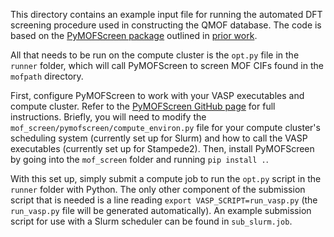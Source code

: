 This directory contains an example input file for running the automated DFT screening procedure used in constructing the QMOF database. The code is based on the [PyMOFScreen package](https://github.com/arosen93/mof_screen) outlined in [prior work](https://onlinelibrary.wiley.com/doi/10.1002/jcc.25787).

All that needs to be run on the compute cluster is the `opt.py` file in the `runner` folder, which will call PyMOFScreen to screen MOF CIFs found in the `mofpath` directory.

First, configure PyMOFScreen to work with your VASP executables and compute cluster. Refer to the [PyMOFScreen GitHub page](https://github.com/arosen93/mof_screen) for full instructions. Briefly, you will need to modify the `mof_screen/pymofscreen/compute_environ.py` file for your compute cluster's scheduling system (currently set up for Slurm) and how to call the VASP executables (currently set up for Stampede2). Then, install PyMOFScreen by going into the `mof_screen` folder and running `pip install .`.

With this set up, simply submit a compute job to run the `opt.py` script in the `runner` folder with Python. The only other component of the submission script that is needed is a line reading `export VASP_SCRIPT=run_vasp.py` (the `run_vasp.py` file will be generated automatically). An example submission script for use with a Slurm scheduler can be found in `sub_slurm.job`.
